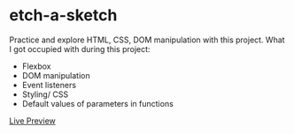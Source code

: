 # etch-a-sketch
Practice and explore HTML, CSS, DOM manipulation with this project.
What I got occupied with during this project:
- Flexbox
- DOM  manipulation
- Event listeners
- Styling/ CSS
- Default values of parameters in functions




<a href = https://chrysa100.github.io/etch-a-sketch> Live Preview</a>